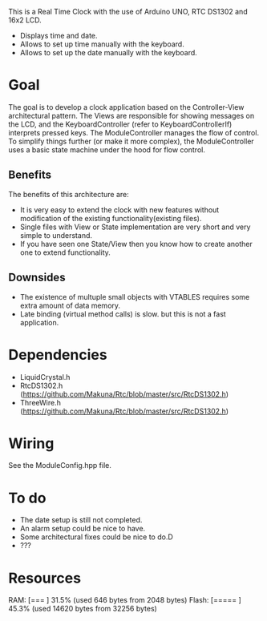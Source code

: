 
This is a Real Time Clock with the use of Arduino UNO, RTC DS1302 and 16x2 LCD.
- Displays time and date.
- Allows to set up time manually with the keyboard.
- Allows to set up the date manually with the keyboard.

# Goal

The goal is to develop a clock application based on the Controller-View architectural pattern.
The Views are responsible for showing messages on the LCD, and the KeyboardController (refer to KeyboardControllerIf) interprets pressed keys.
The ModuleController manages the flow of control. To simplify things further (or make it more complex),
the ModuleController uses a basic state machine under the hood for flow control.

## Benefits

The benefits of this architecture are:
- It is very easy to extend the clock with new features without modification of the existing functionality(existing files).
- Single files with View or State implementation are very short and very simple to understand.
- If you have seen one State/View then you know how to create another one to extend functionality.

## Downsides

- The existence of multuple small objects with VTABLES requires some extra amount of data memory.
- Late binding (virtual method calls) is slow. but this is not a fast application.

# Dependencies

- LiquidCrystal.h
- RtcDS1302.h (https://github.com/Makuna/Rtc/blob/master/src/RtcDS1302.h)
- ThreeWire.h (https://github.com/Makuna/Rtc/blob/master/src/RtcDS1302.h)

# Wiring

See the ModuleConfig.hpp file.

# To do

- The date setup is still not completed.
- An alarm setup could be nice to have.
- Some architectural fixes could be nice to do.D
- ???

# Resources

RAM:   [===       ]  31.5% (used 646 bytes from 2048 bytes)
Flash: [=====     ]  45.3% (used 14620 bytes from 32256 bytes)

